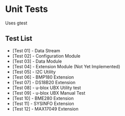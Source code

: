 # Unit Tests
Uses gtest

## Test List
- [Test 01] - Data Stream
- [Test 02] - Configuration Module
- [Test 03] - Data Module
- [Test 04] - Extension Module (Not Yet Implemented)
- [Test 05] - I2C Utility
- [Test 06] - BMP180 Extension
- [Test 07] - DS18B20 Extension
- [Test 08] - u-blox UBX Utility test
- [Test 09] - u-blox UBX Manual Test
- [Test 10] - BME280 Extension
- [Test 11] - SYSINFO Extension
- [Test 12] - MAX17049 Extension